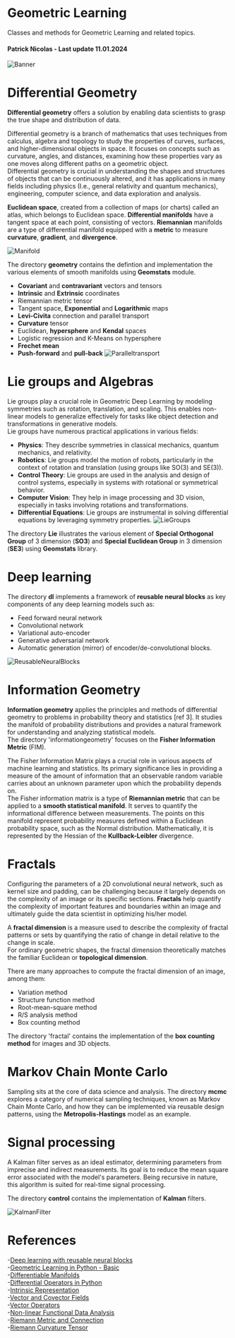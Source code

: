 # Geometric Learning
Classes and methods for Geometric Learning and related topics.

#### Patrick Nicolas - Last update 11.01.2024

![Banner](images/GeometricLearning.png)

# Differential Geometry
__Differential geometry__ offers a solution by enabling data scientists to grasp the true shape and distribution of data.   
     
Differential geometry is a branch of mathematics that uses techniques from calculus, algebra and topology to study the properties of curves, surfaces, and higher-dimensional objects in space. It focuses on concepts such as curvature, angles, and distances, examining how these properties vary as one moves along different paths on a geometric object.  
Differential geometry is crucial in understanding the shapes and structures of objects that can be continuously altered, and it has applications in many fields including physics (I.e., general relativity and quantum mechanics), engineering, computer science, and data exploration and analysis.   
   
__Euclidean space__, created from a collection of maps (or charts) called an atlas, which belongs to Euclidean space. __Differential manifolds__ have a tangent space at each point, consisting of vectors. __Riemannian__ manifolds are a type of differential manifold equipped with a __metric__ to measure __curvature__, __gradient__, and __divergence__.
   
![Manifold](images/Manifold_Tgt_Space.png)

The directory __geometry__ contains the defintion and implementation the various elements of smooth manifolds using __Geomstats__ module.
- __Covariant__ and __contravariant__ vectors and tensors
- __Intrinsic__ and __Extrinsic__ coordinates
- Riemannian metric tensor
- Tangent space, __Exponential__ and __Logarithmic__ maps
- __Levi-Civita__ connection and parallel transport
- __Curvature__ tensor
- Euclidean, __hypersphere__ and __Kendal__ spaces
- Logistic regression and K-Means on hypersphere
- __Frechet mean__
- __Push-forward__ and __pull-back__
![Paralleltransport](images/ParallelTransport.png)

# Lie groups and Algebras
Lie groups play a crucial role in Geometric Deep Learning by modeling symmetries such as rotation, translation, and scaling. This enables non-linear models to generalize effectively for tasks like object detection and transformations in generative models.    
Lie groups have numerous practical applications in various fields:     
- __Physics__: They describe symmetries in classical mechanics, quantum mechanics, and relativity. 
- __Robotics__: Lie groups model the motion of robots, particularly in the context of rotation and translation (using groups like SO(3) and SE(3)).
- __Control Theory__: Lie groups are used in the analysis and design of control systems, especially in systems with rotational or symmetrical behavior.
- __Computer Vision__: They help in image processing and 3D vision, especially in tasks involving rotations and transformations.
- __Differential Equations__: Lie groups are instrumental in solving differential equations by leveraging symmetry properties.
![LieGroups](images/Lie_Manifold.png)

    
The directory __Lie__ illustrates the various element of __Special Orthogonal Group__ of 3 dimension (__SO3__) and __Special Euclidean Group__ in 3 dimension (__SE3__) using __Geomstats__ library. 

# Deep learning
The directory __dl__ implements a framework of __reusable neural blocks__ as key components of any deep learning models such as:
- Feed forward neural network
- Convolutional network
- Variational auto-encoder
- Generative adversarial network
- Automatic generation (mirror) of encoder/de-convolutional blocks.   

![ReusableNeuralBlocks](images/Convolution_Mirror.png)

# Information Geometry
__Information geometry__ applies the principles and methods of differential geometry to problems in probability theory and statistics [ref 3]. It studies the manifold of probability distributions and provides a natural framework for understanding and analyzing statistical models.     
The directory 'informationgeometry' focuses on the __Fisher Information Metric__ (FIM).    
    
The Fisher Information Matrix plays a crucial role in various aspects of machine learning and statistics. Its primary significance lies in providing a measure of the amount of information that an observable random variable carries about an unknown parameter upon which the probability depends on.   
The Fisher information matrix is a type of __Riemannian metric__ that can be applied to a __smooth statistical manifold__. It serves to quantify the informational difference between measurements. The points on this manifold represent probability measures defined within a Euclidean probability space, such as the Normal distribution. Mathematically, it is represented by the Hessian of the __Kullback-Leibler__ divergence.

# Fractals
Configuring the parameters of a 2D convolutional neural network, such as kernel size and padding, can be challenging because it largely depends on the complexity of an image or its specific sections. __Fractals__ help quantify the complexity of important features and boundaries within an image and ultimately guide the data scientist in optimizing his/her model.    

A __fractal dimension__ is a measure used to describe the complexity of fractal patterns or sets by quantifying the ratio of change in detail relative to the change in scale.    
For ordinary geometric shapes, the fractal dimension theoretically matches the familiar Euclidean or __topological dimension__.    

There are many approaches to compute the fractal dimension of an image, among them:
- Variation method
- Structure function method
- Root-mean-square method
- R/S analysis method
- Box counting method

The directory 'fractal' contains the implementation of the __box counting method__ for images and 3D objects.

# Markov Chain Monte Carlo
Sampling sits at the core of data science and analysis. The directory __mcmc__ explores a category of numerical sampling techniques, known as Markov Chain Monte Carlo, and how they can be implemented via reusable design patterns, using the __Metropolis-Hastings__ model as an example.     

# Signal processing
A Kalman filter serves as an ideal estimator, determining parameters from imprecise and indirect measurements. Its goal is to reduce the mean square error associated with the model's parameters. Being recursive in nature, this algorithm is suited for real-time signal processing.    
   
The directory __control__ contains the implementation of __Kalman__ filters.
    
![KalmanFilter](images/Kalman_Filter.png)


# References
-[Deep learning with reusable neural blocks](http://patricknicolas.blogspot.com/2023/03/building-bert-with-reusable-neural.html)    
-[Geometric Learning in Python - Basic](https://patricknicolas.blogspot.com/2024/02/introduction-to-differential-geometry.html)    
-[Differentiable Manifolds](https://patricknicolas.blogspot.com/2024/03/geometric-learning-in-python-manifolds.html)    
-[Differential Operators in Python](https://patricknicolas.blogspot.com/2023/12/explore-differential-operators-in-python.html)    
-[Intrinsic Representation](https://patricknicolas.blogspot.com/2024/03/geometric-learning-in-python-coordinates.html)   
-[Vector and Covector Fields](https://patricknicolas.blogspot.com/2024/04/geometric-learning-in-python-vector.html)    
-[Vector Operators](https://patricknicolas.blogspot.com/2024/04/geometric-learning-in-python-vector_3.html)   
-[Non-linear Functional Data Analysis](https://patricknicolas.blogspot.com/2024/04/geometric-learning-in-python-functional.html)   
-[Riemann Metric and Connection](https://patricknicolas.blogspot.com/2024/04/geometric-learning-in-python-riemann.html)   
-[Riemann Curvature Tensor](https://patricknicolas.blogspot.com/2024/04/geometric-learning-in-python-riemann_18.html)   

